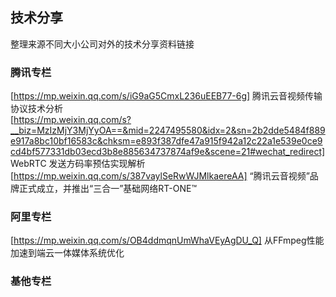 ## 技术分享 
   整理来源不同大小公司对外的技术分享资料链接 
### 腾讯专栏   
  [https://mp.weixin.qq.com/s/iG9aG5CmxL236uEEB77-6g] 腾讯云音视频传输协议技术分析   
  [https://mp.weixin.qq.com/s?__biz=MzIzMjY3MjYyOA==&mid=2247495580&idx=2&sn=2b2dde5484f889e917a8bc10bf16583c&chksm=e893f387dfe47a915f942a12c22a1e539e0ce9cd4bf577331db03ecd3b8e885634737874af9e&scene=21#wechat_redirect] WebRTC 发送方码率预估实现解析 
  [https://mp.weixin.qq.com/s/387vaylSeRwWJMlkaereAA] “腾讯云音视频”品牌正式成立，并推出“三合一”基础网络RT-ONE™

### 阿里专栏  
  [https://mp.weixin.qq.com/s/OB4ddmqnUmWhaVEyAgDU_Q]  从FFmpeg性能加速到端云一体媒体系统优化  


### 基他专栏 




 